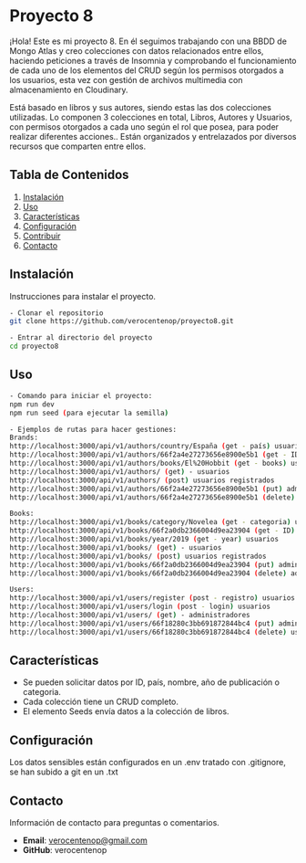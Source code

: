 # Proyecto 8

¡Hola! Este es mi proyecto 8. En él seguimos trabajando con una BBDD de Mongo Atlas y creo colecciones con datos relacionados entre ellos, haciendo peticiones a través de Insomnia y comprobando el funcionamiento de cada uno de los elementos del CRUD según los permisos otorgados a los usuarios, esta vez con gestión de archivos multimedia con almacenamiento en Cloudinary.

Está basado en libros y sus autores, siendo estas las dos colecciones utilizadas. Lo componen 3 colecciones en total, Libros, Autores y Usuarios, con permisos otorgados a cada uno según el rol que posea, para poder realizar diferentes acciones.. Están organizados y entrelazados por diversos recursos que comparten entre ellos.

## Tabla de Contenidos
1. [Instalación](#instalación)
2. [Uso](#uso)
3. [Características](#características)
4. [Configuración](#configuración)
5. [Contribuir](#contribuir)
8. [Contacto](#contacto)

## Instalación

Instrucciones para instalar el proyecto.
```bash
- Clonar el repositorio
git clone https://github.com/verocentenop/proyecto8.git

- Entrar al directorio del proyecto
cd proyecto8
``` 

## Uso
```bash
- Comando para iniciar el proyecto:
npm run dev
npm run seed (para ejecutar la semilla)

- Ejemplos de rutas para hacer gestiones:
Brands:
http://localhost:3000/api/v1/authors/country/España (get - país) usuarios
http://localhost:3000/api/v1/authors/66f2a4e27273656e8900e5b1 (get - ID) usuarios
http://localhost:3000/api/v1/authors/books/El%20Hobbit (get - books) usuarios
http://localhost:3000/api/v1/authors/ (get) - usuarios
http://localhost:3000/api/v1/authors/ (post) usuarios registrados
http://localhost:3000/api/v1/authors/66f2a4e27273656e8900e5b1 (put) administradores
http://localhost:3000/api/v1/authors/66f2a4e27273656e8900e5b1 (delete) administradores

Books:
http://localhost:3000/api/v1/books/category/Novelea (get - categoria) usuarios
http://localhost:3000/api/v1/books/66f2a0db2366004d9ea23904 (get - ID) usuarios
http://localhost:3000/api/v1/books/year/2019 (get - year) usuarios
http://localhost:3000/api/v1/books/ (get) - usuarios
http://localhost:3000/api/v1/books/ (post) usuarios registrados
http://localhost:3000/api/v1/books/66f2a0db2366004d9ea23904 (put) administradores
http://localhost:3000/api/v1/books/66f2a0db2366004d9ea23904 (delete) administradores

Users:
http://localhost:3000/api/v1/users/register (post - registro) usuarios
http://localhost:3000/api/v1/users/login (post - login) usuarios
http://localhost:3000/api/v1/users/ (get) - administradores
http://localhost:3000/api/v1/users/66f18280c3bb691872844bc4 (put) administradores
http://localhost:3000/api/v1/users/66f18280c3bb691872844bc4 (delete) usuarios registrados a si mismos o administradores

``` 
## Características
- Se pueden solicitar datos por ID, país, nombre, año de publicación o categoria.
- Cada colección tiene un CRUD completo.
- El elemento Seeds envía datos a la colección de libros.

## Configuración
Los datos sensibles están configurados en un .env tratado con .gitignore, se han subido a git en un .txt

## Contacto
Información de contacto para preguntas o comentarios.

- **Email**: verocentenop@gmail.com
- **GitHub**: verocentenop
